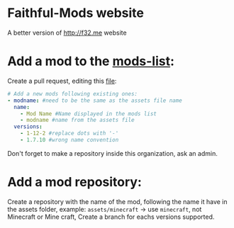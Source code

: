 # Faithful-Mods website
A better version of http://f32.me website

# Add a mod to the [mods-list](https://faithful-mods.github.io/mods-list):
Create a pull request, editing this [file](https://github.com/Faithful-Mods/Faithful-Mods.github.io/blob/master/_data/mods.yml):
```yaml
# Add a new mods following existing ones:
- modname: #need to be the same as the assets file name
  name:
    - Mod Name #Name displayed in the mods list
    - modname #name from the assets file
  versions:
    - 1-12-2 #replace dots with '-'
    - 1.7.10 #wrong name convention
```
Don't forget to make a repository inside this organization, ask an admin.

# Add a mod repository:
Create a repository with the name of the mod, following the name it have in the assets folder, example:
`assets/minecraft` -> use `minecraft`, not Minecraft or Mine craft,
Create a branch for eachs versions supported.
